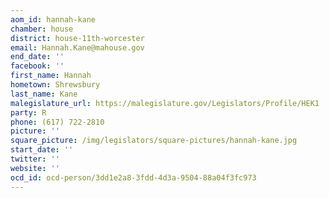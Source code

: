 ```yaml
---
aom_id: hannah-kane
chamber: house
district: house-11th-worcester
email: Hannah.Kane@mahouse.gov
end_date: ''
facebook: ''
first_name: Hannah
hometown: Shrewsbury
last_name: Kane
malegislature_url: https://malegislature.gov/Legislators/Profile/HEK1
party: R
phone: (617) 722-2810
picture: ''
square_picture: /img/legislators/square-pictures/hannah-kane.jpg
start_date: ''
twitter: ''
website: ''
ocd_id: ocd-person/3dd1e2a8-3fdd-4d3a-9504-88a04f3fc973
---
```

